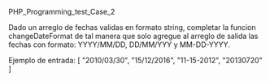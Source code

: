 PHP_Programming_test_Case_2

Dado un arreglo de fechas validas en formato string, completar la funcion changeDateFormat de tal manera que solo agregue al arreglo de salida las fechas con formato: YYYY/MM/DD, DD/MM/YYY y MM-DD-YYYY.

Ejemplo de entrada:
[ "2010/03/30", "15/12/2016", "11-15-2012", "20130720" ]
